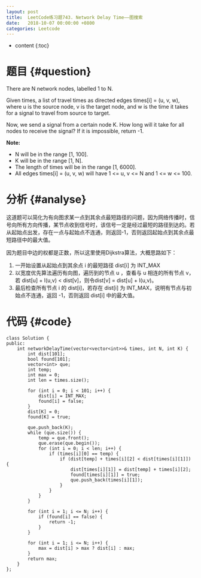 ```yaml
---
layout: post
title:  LeetCode练习题743. Network Delay Time——图搜索
date:   2018-10-07 00:00:00 +0800
categories: Leetcode
---
```


* content
{:toc}



# 题目  {#question}
There are N network nodes, labelled 1 to N.

Given times, a list of travel times as directed edges times[i] = (u, v, w), where u is the source node, v is the target node, and w is the time it takes for a signal to travel from source to target.

Now, we send a signal from a certain node K. How long will it take for all nodes to receive the signal? If it is impossible, return -1.

**Note:**

- N will be in the range [1, 100].
- K will be in the range [1, N].
- The length of times will be in the range [1, 6000].
- All edges times[i] = (u, v, w) will have 1 <= u, v <= N and 1 <= w <= 100.


# 分析  {#analyse}
这道题可以简化为有向图求某一点到其余点最短路径的问题，因为网络传播时，信号向所有方向传播，某节点收到信号时，该信号一定是经过最短的路径到达的。若从起始点出发，存在一点与起始点不连通，则返回-1，否则返回起始点到其余点最短路径中的最大值。

因为题目中边的权都是正数，所以这里使用Dijkstra算法，大概思路如下：
1. 一开始设置从起始点到其余点 i 的最短路径 dist[i] 为 INT_MAX
2. 以宽度优先算法遍历有向图，遍历到的节点 u ，查看与 u 相连的所有节点 v，若 dist[u] + l(u,v) < dist[v]，则令dist[v] = dist[u] + l(u,v)。
3. 最后检查所有节点 i 的 dist[i]，若存在 dist[i] 为 INT_MAX，说明有节点与初始点不连通，返回 -1，否则返回 dist[i] 中的最大值。

# 代码  {#code}
```
class Solution {
public:
    int networkDelayTime(vector<vector<int>>& times, int N, int K) {
        int dist[101];
        bool found[101];
        vector<int> que;
        int temp;
        int max = 0;
        int len = times.size();

        for (int i = 0; i < 101; i++) {
            dist[i] = INT_MAX;
            found[i] = false;
        }
        dist[K] = 0;
        found[K] = true;

        que.push_back(K);
        while (que.size()) {
            temp = que.front();
            que.erase(que.begin());
            for (int i = 0; i < len; i++) {
                if (times[i][0] == temp) {
                    if (dist[temp] + times[i][2] < dist[times[i][1]]) {
                        dist[times[i][1]] = dist[temp] + times[i][2];
                        found[times[i][1]] = true;
                        que.push_back(times[i][1]);
                    }
                }
            }
        }

        for (int i = 1; i <= N; i++) {
            if (found[i] == false) {
                return -1;
            }
        }

        for (int i = 1; i <= N; i++) {
            max = dist[i] > max ? dist[i] : max;
        }
        return max;
    }
};
```